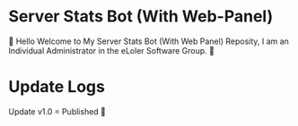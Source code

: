 # Server Stats Bot (With Web-Panel)
🌈 Hello Welcome to My Server Stats Bot (With Web Panel) Reposity, I am an Individual Administrator in the eLoler Software Group. 👑

# Update Logs
Update v1.0 = Published 🌈
